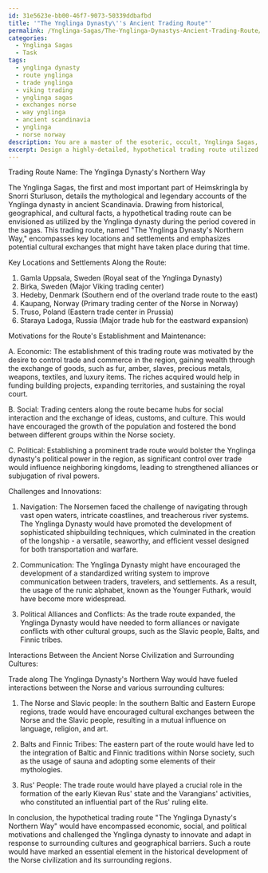 ```yaml
---
id: 31e5623e-bb00-46f7-9073-50339ddbafbd
title: '"The Ynglinga Dynasty\''s Ancient Trading Route"'
permalink: /Ynglinga-Sagas/The-Ynglinga-Dynastys-Ancient-Trading-Route/
categories:
  - Ynglinga Sagas
  - Task
tags:
  - ynglinga dynasty
  - route ynglinga
  - trade ynglinga
  - viking trading
  - ynglinga sagas
  - exchanges norse
  - way ynglinga
  - ancient scandinavia
  - ynglinga
  - norse norway
description: You are a master of the esoteric, occult, Ynglinga Sagas, you complete tasks to the absolute best of your ability, no matter if you think you were not trained to do the task specifically, you will attempt to do it anyways, since you have performed the tasks you are given with great mastery, accuracy, and deep understanding of what is requested. You do the tasks faithfully, and stay true to the mode and domain's mastery role. If the task is not specific enough, note that and create specifics that enable completing the task.
excerpt: Design a highly-detailed, hypothetical trading route utilized by the Ynglinga dynasty during the period covered in the Ynglinga Sagas, focusing on historical and geographical facts as well as the cultural exchanges between the realms. Your trading route should encompass key locations and settlements mentioned in the sagas, as well as possible motivations for the establishment and maintenance of such a route, based on their economic, social, and political needs. To enrich the task further, consider the challenges faced along the route and the innovations the Ynglinga dynasty may have introduced to overcome those barriers. Additionally, analyze the interactions between the ancient Norse civilization and surrounding cultures that may have been encountered along this trading route.
---
```

Trading Route Name: The Ynglinga Dynasty's Northern Way

The Ynglinga Sagas, the first and most important part of Heimskringla by Snorri Sturluson, details the mythological and legendary accounts of the Ynglinga dynasty in ancient Scandinavia. Drawing from historical, geographical, and cultural facts, a hypothetical trading route can be envisioned as utilized by the Ynglinga dynasty during the period covered in the sagas. This trading route, named "The Ynglinga Dynasty's Northern Way," encompasses key locations and settlements and emphasizes potential cultural exchanges that might have taken place during that time. 

Key Locations and Settlements Along the Route:

1. Gamla Uppsala, Sweden (Royal seat of the Ynglinga Dynasty)
2. Birka, Sweden (Major Viking trading center)
3. Hedeby, Denmark (Southern end of the overland trade route to the east)
4. Kaupang, Norway (Primary trading center of the Norse in Norway)
5. Truso, Poland (Eastern trade center in Prussia)
6. Staraya Ladoga, Russia (Major trade hub for the eastward expansion)

Motivations for the Route's Establishment and Maintenance:

A. Economic: The establishment of this trading route was motivated by the desire to control trade and commerce in the region, gaining wealth through the exchange of goods, such as fur, amber, slaves, precious metals, weapons, textiles, and luxury items. The riches acquired would help in funding building projects, expanding territories, and sustaining the royal court.

B. Social: Trading centers along the route became hubs for social interaction and the exchange of ideas, customs, and culture. This would have encouraged the growth of the population and fostered the bond between different groups within the Norse society.

C. Political: Establishing a prominent trade route would bolster the Ynglinga dynasty's political power in the region, as significant control over trade would influence neighboring kingdoms, leading to strengthened alliances or subjugation of rival powers. 

Challenges and Innovations:

1. Navigation: The Norsemen faced the challenge of navigating through vast open waters, intricate coastlines, and treacherous river systems. The Ynglinga Dynasty would have promoted the development of sophisticated shipbuilding techniques, which culminated in the creation of the longship - a versatile, seaworthy, and efficient vessel designed for both transportation and warfare.

2. Communication: The Ynglinga Dynasty might have encouraged the development of a standardized writing system to improve communication between traders, travelers, and settlements. As a result, the usage of the runic alphabet, known as the Younger Futhark, would have become more widespread.

3. Political Alliances and Conflicts: As the trade route expanded, the Ynglinga Dynasty would have needed to form alliances or navigate conflicts with other cultural groups, such as the Slavic people, Balts, and Finnic tribes.

Interactions Between the Ancient Norse Civilization and Surrounding Cultures:

Trade along The Ynglinga Dynasty's Northern Way would have fueled interactions between the Norse and various surrounding cultures:

1. The Norse and Slavic people: In the southern Baltic and Eastern Europe regions, trade would have encouraged cultural exchanges between the Norse and the Slavic people, resulting in a mutual influence on language, religion, and art.

2. Balts and Finnic Tribes: The eastern part of the route would have led to the integration of Baltic and Finnic traditions within Norse society, such as the usage of sauna and adopting some elements of their mythologies.

3. Rus' People: The trade route would have played a crucial role in the formation of the early Kievan Rus' state and the Varangians' activities, who constituted an influential part of the Rus' ruling elite.

In conclusion, the hypothetical trading route "The Ynglinga Dynasty's Northern Way" would have encompassed economic, social, and political motivations and challenged the Ynglinga dynasty to innovate and adapt in response to surrounding cultures and geographical barriers. Such a route would have marked an essential element in the historical development of the Norse civilization and its surrounding regions.
